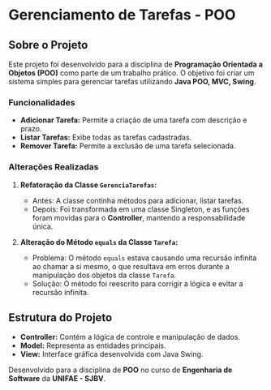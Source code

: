 # Gerenciamento de Tarefas - POO

## Sobre o Projeto

Este projeto foi desenvolvido para a disciplina de **Programação Orientada a Objetos (POO)** como parte de um trabalho prático. O objetivo foi criar um sistema simples para gerenciar tarefas utilizando **Java POO, MVC, Swing**.

### Funcionalidades

- **Adicionar Tarefa:** Permite a criação de uma tarefa com descrição e prazo.
- **Listar Tarefas:** Exibe todas as tarefas cadastradas.
- **Remover Tarefa:** Permite a exclusão de uma tarefa selecionada.

### Alterações Realizadas

1. **Refatoração da Classe `GerenciaTarefas`:**

   - Antes: A classe continha métodos para adicionar, listar tarefas.
   - Depois: Foi transformada em uma classe Singleton, e as funções foram movidas para o **Controller**, mantendo a responsabilidade única.

2. **Alteração do Método `equals` da Classe `Tarefa`:**

   - Problema: O método `equals` estava causando uma recursão infinita ao chamar a si mesmo, o que resultava em erros durante a manipulação dos objetos da classe `Tarefa`.
   - Solução: O método foi reescrito para corrigir a lógica e evitar a recursão infinita.

## Estrutura do Projeto

- **Controller:** Contém a lógica de controle e manipulação de dados.
- **Model:** Representa as entidades principais.
- **View:** Interface gráfica desenvolvida com Java Swing.

Desenvolvido para a disciplina de **POO** no curso de **Engenharia de Software** da **UNIFAE - SJBV**.


